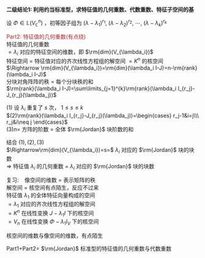 **二级结论1: 利用约当标准型，求特征值的几何重数、代数重数、特征子空间的基**  
  
设 $\Phi\in\mathbb{L}(V_\mathbb{C}^n)$ ，初等因子组为 $(\lambda-\lambda_1)^{r_1},\ (\lambda-\lambda_2)^{r_2},\ \cdots,\ (\lambda-\lambda_k)^{r_k}$  
  
<font color=brown>Part2: 特征值的几何重数(有点绕)</font>  
特征值的几何重数  
$=\lambda_i$ 对应的特征空间的维数，即 $\rm{dim}(V_{\lambda_i})$  
特征空间 $=$ 特征值对应的齐次线性方程组的解空间 $=K^n$ 的核空间  
$\Rightarrow \rm{dim}(V_{\lambda_i})=\rm{dim}(\lambda_i I-J)=n-\rm{rank}(\lambda_i I-J)$  
分块对角阵阵的秩 $=$ 每个分块秩的和  
$\rm{rank}(\lambda_i I-J)=\sum\limits_{j=1}^{k}\rm{rank}(\lambda_i I_{r_j}-J_{r_j}(\lambda_j))$  
  
$(1)$ 设 $\lambda_i$ 重复了 $s$ 次， $1\le s\le k$  
$(2)\rm{rank}(\lambda_i I_{r_j}-J_{r_j}(\lambda_j))=\begin{cases}  
r_j-1&i=j\\\  
r_j&i\neq j  
\end{cases}$  
$(3)n=$ 方阵的阶数 $=$ 全体 $\rm{Jordan}$ 块阶数的和  
  
结合 $(1),(2),(3)$  
$\Rightarrow\rm{dim}(V_{\lambda_i})=s=$  $\lambda_i$ 对应的 $\rm{Jordan}$ 块的块数  
$\Rightarrow$ 特征值 $\lambda_i$ 的几何重数 $=$  $\lambda_i$ 对应的 $\rm{Jordan}$ 块的块数  
  
复习: $\enspace$  像空间的维数 $=$ 表示矩阵的秩  
解空间 $=$ 核空间有点陌生，反应不过来  
特征值 $\lambda_1$ 的全体特征向量构成的空间  
$=\lambda_1$ 对应的齐次线性方程组的解空间  
$=K^n$ 在线性变换 $J-\lambda_1I$ 下的核空间  
$=V_n$ 在线性变换 $\Phi-\lambda_1I_V$ 下的核空间  
  
核空间的维数与像空间的维数，有点陌生  
  
Part1+Part2= $\rm{Jordan}$ 标准型的特征值的几何重数与代数重数  
